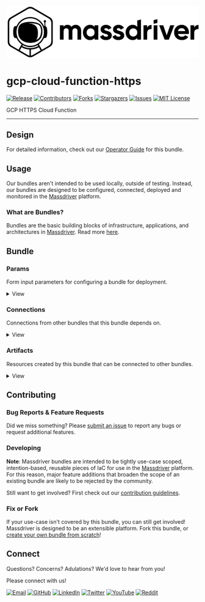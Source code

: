 [![Massdriver][logo]][website]

# gcp-cloud-function-https

[![Release][release_shield]][release_url]
[![Contributors][contributors_shield]][contributors_url]
[![Forks][forks_shield]][forks_url]
[![Stargazers][stars_shield]][stars_url]
[![Issues][issues_shield]][issues_url]
[![MIT License][license_shield]][license_url]


GCP HTTPS Cloud Function


---

## Design

For detailed information, check out our [Operator Guide](operator.md) for this bundle.

## Usage

Our bundles aren't intended to be used locally, outside of testing. Instead, our bundles are designed to be configured, connected, deployed and monitored in the [Massdriver][website] platform.

### What are Bundles?

Bundles are the basic building blocks of infrastructure, applications, and architectures in [Massdriver][website]. Read more [here](https://docs.massdriver.cloud/concepts/bundles).

## Bundle

### Params

Form input parameters for configuring a bundle for deployment.

<details>
<summary>View</summary>

<!-- PARAMS:START -->
## Properties

- **`cloud_dns_managed_zone`** *(object)*: . Cannot contain additional properties.
  - **`name`** *(string)*: Managed Zone Name.
- **`cloud_function_configuration`** *(object)*: . Cannot contain additional properties.
  - **`entrypoint`** *(string)*: Name of the function that will be executed when the Google Cloud Function is triggered. Default: `app`.
  - **`maximum_instances`** *(integer)*: The maximum number of Cloud Function instances to be running at one time. Minimum: `1`. Maximum: `3000`. Default: `5`.
  - **`memory_mb`** *(integer)*: The total available memory given to the Cloud Function. Default: `128`.
    - **Items** *(integer)*: Must be one of: `[128, 256, 512, 1028, 2048, 4096]`.
  - **`minimum_instances`** *(integer)*: The minimum number of Cloud Function instances to be running at one time. Minimum: `0`. Maximum: `3000`. Default: `0`.
  - **`runtime`** *(string)*: The language runtime to use in this Cloud Function. Default: `Node.js 16`.
    - **Items** *(string)*: Must be one of: `['Node.js 16', 'Node.js 14', 'Python 3.9', 'Python 3.8', 'Go 1.16', 'Go 1.13', 'Java 17', 'Java 11', '.NET Core 3.1', 'Ruby 3.0', 'Ruby 2.7', 'PHP 7.4']`.
- **`subdomain`** *(string)*: Subdomain for the cloud function. Default: `api`.
## Examples

  ```json
  {
      "__name": "NodeJS No Cold Start",
      "cloud_function_configuration": {
          "minimum_instances": 1,
          "runtime": "Node.js 16"
      }
  }
  ```

<!-- PARAMS:END -->

</details>

### Connections

Connections from other bundles that this bundle depends on.

<details>
<summary>View</summary>

<!-- CONNECTIONS:START -->
## Properties

- **`gcp_authentication`** *(object)*: GCP Service Account. Cannot contain additional properties.
  - **`data`** *(object)*
    - **`auth_provider_x509_cert_url`** *(string)*: Auth Provider x509 Certificate URL. Default: `https://www.googleapis.com/oauth2/v1/certs`.

      Examples:
      ```json
      "https://example.com/some/path"
      ```

      ```json
      "https://massdriver.cloud"
      ```

    - **`auth_uri`** *(string)*: Auth URI. Default: `https://accounts.google.com/o/oauth2/auth`.

      Examples:
      ```json
      "https://example.com/some/path"
      ```

      ```json
      "https://massdriver.cloud"
      ```

    - **`client_email`** *(string)*: Service Account Email.

      Examples:
      ```json
      "jimmy@massdriver.cloud"
      ```

      ```json
      "service-account-y@gmail.com"
      ```

    - **`client_id`** *(string)*: .
    - **`client_x509_cert_url`** *(string)*: Client x509 Certificate URL.

      Examples:
      ```json
      "https://example.com/some/path"
      ```

      ```json
      "https://massdriver.cloud"
      ```

    - **`private_key`** *(string)*: .
    - **`private_key_id`** *(string)*: .
    - **`project_id`** *(string)*: .
    - **`token_uri`** *(string)*: Token URI. Default: `https://oauth2.googleapis.com/token`.

      Examples:
      ```json
      "https://example.com/some/path"
      ```

      ```json
      "https://massdriver.cloud"
      ```

    - **`type`** *(string)*: . Default: `service_account`.
  - **`specs`** *(object)*
    - **`gcp`** *(object)*: .
      - **`project`** *(string)*
      - **`region`** *(string)*: The GCP region to provision resources in.

        Examples:
        ```json
        "us-east1"
        ```

        ```json
        "us-east4"
        ```

        ```json
        "us-west1"
        ```

        ```json
        "us-west2"
        ```

        ```json
        "us-west3"
        ```

        ```json
        "us-west4"
        ```

        ```json
        "us-central1"
        ```

- **`subnetwork`** *(object)*: A region-bound network for deploying GCP resources. Cannot contain additional properties.
  - **`data`** *(object)*
    - **`infrastructure`** *(object)*
      - **`cidr`** *(string)*

        Examples:
        ```json
        "10.100.0.0/16"
        ```

        ```json
        "192.24.12.0/22"
        ```

      - **`gcp_global_network_grn`** *(string)*: GCP Resource Name (GRN).

        Examples:
        ```json
        "projects/my-project/global/networks/my-global-network"
        ```

        ```json
        "projects/my-project/regions/us-west2/subnetworks/my-subnetwork"
        ```

        ```json
        "projects/my-project/topics/my-pubsub-topic"
        ```

        ```json
        "projects/my-project/subscriptions/my-pubsub-subscription"
        ```

        ```json
        "projects/my-project/locations/us-west2/instances/my-redis-instance"
        ```

        ```json
        "projects/my-project/locations/us-west2/clusters/my-gke-cluster"
        ```

      - **`grn`** *(string)*: GCP Resource Name (GRN).

        Examples:
        ```json
        "projects/my-project/global/networks/my-global-network"
        ```

        ```json
        "projects/my-project/regions/us-west2/subnetworks/my-subnetwork"
        ```

        ```json
        "projects/my-project/topics/my-pubsub-topic"
        ```

        ```json
        "projects/my-project/subscriptions/my-pubsub-subscription"
        ```

        ```json
        "projects/my-project/locations/us-west2/instances/my-redis-instance"
        ```

        ```json
        "projects/my-project/locations/us-west2/clusters/my-gke-cluster"
        ```

      - **`vpc_access_connector`** *(string)*: GCP Resource Name (GRN).

        Examples:
        ```json
        "projects/my-project/global/networks/my-global-network"
        ```

        ```json
        "projects/my-project/regions/us-west2/subnetworks/my-subnetwork"
        ```

        ```json
        "projects/my-project/topics/my-pubsub-topic"
        ```

        ```json
        "projects/my-project/subscriptions/my-pubsub-subscription"
        ```

        ```json
        "projects/my-project/locations/us-west2/instances/my-redis-instance"
        ```

        ```json
        "projects/my-project/locations/us-west2/clusters/my-gke-cluster"
        ```

  - **`specs`** *(object)*
    - **`gcp`** *(object)*: .
      - **`project`** *(string)*
      - **`region`** *(string)*: The GCP region to provision resources in.

        Examples:
        ```json
        "us-east1"
        ```

        ```json
        "us-east4"
        ```

        ```json
        "us-west1"
        ```

        ```json
        "us-west2"
        ```

        ```json
        "us-west3"
        ```

        ```json
        "us-west4"
        ```

        ```json
        "us-central1"
        ```

<!-- CONNECTIONS:END -->

</details>

### Artifacts

Resources created by this bundle that can be connected to other bundles.

<details>
<summary>View</summary>

<!-- ARTIFACTS:START -->
## Properties

- **`cloud_function`** *(object)*: GCP Cloud Function. Cannot contain additional properties.
  - **`data`** *(object)*: Cannot contain additional properties.
    - **`infrastructure`** *(object)*: Cloud Function infrastructure configuration. Cannot contain additional properties.
      - **`function_url`** *(string)*: URL of Cloud Function.

        Examples:
        ```json
        "https://example.com/some/path"
        ```

        ```json
        "https://massdriver.cloud"
        ```

      - **`name`** *(string)*: Name of Cloud Function.

        Examples:
        ```json
        "my-cloud-function"
        ```

        ```json
        "my-sql-instance"
        ```

    - **`security`** *(object)*: GCP Security Configuration. Cannot contain additional properties.
      - **`iam`** *(object)*: IAM Roles And Conditions. Cannot contain additional properties.
        - **`^[a-z]+[a-z_]*[a-z]$`** *(object)*
          - **`condition`** *(string)*: GCP IAM Condition.
          - **`role`**: GCP Role.

            Examples:
            ```json
            "roles/owner"
            ```

            ```json
            "roles/redis.editor"
            ```

            ```json
            "roles/storage.objectCreator"
            ```

            ```json
            "roles/storage.legacyObjectReader"
            ```

  - **`specs`** *(object)*
    - **`gcp`** *(object)*: .
      - **`project`** *(string)*
      - **`region`** *(string)*: The GCP region to provision resources in.

        Examples:
        ```json
        "us-east1"
        ```

        ```json
        "us-east4"
        ```

        ```json
        "us-west1"
        ```

        ```json
        "us-west2"
        ```

        ```json
        "us-west3"
        ```

        ```json
        "us-west4"
        ```

        ```json
        "us-central1"
        ```

<!-- ARTIFACTS:END -->

</details>

## Contributing

<!-- CONTRIBUTING:START -->

### Bug Reports & Feature Requests

Did we miss something? Please [submit an issue](https://github.com/massdriver-cloud/gcp-cloud-function-https/issues) to report any bugs or request additional features.

### Developing

**Note**: Massdriver bundles are intended to be tightly use-case scoped, intention-based, reusable pieces of IaC for use in the [Massdriver][website] platform. For this reason, major feature additions that broaden the scope of an existing bundle are likely to be rejected by the community.

Still want to get involved? First check out our [contribution guidelines](https://docs.massdriver.cloud/bundles/contributing).

### Fix or Fork

If your use-case isn't covered by this bundle, you can still get involved! Massdriver is designed to be an extensible platform. Fork this bundle, or [create your own bundle from scratch](https://docs.massdriver.cloud/bundles/development)!

<!-- CONTRIBUTING:END -->

## Connect

<!-- CONNECT:START -->

Questions? Concerns? Adulations? We'd love to hear from you!

Please connect with us!

[![Email][email_shield]][email_url]
[![GitHub][github_shield]][github_url]
[![LinkedIn][linkedin_shield]][linkedin_url]
[![Twitter][twitter_shield]][twitter_url]
[![YouTube][youtube_shield]][youtube_url]
[![Reddit][reddit_shield]][reddit_url]

<!-- markdownlint-disable -->

[logo]: https://raw.githubusercontent.com/massdriver-cloud/docs/main/static/img/logo-with-logotype-horizontal-400x110.svg
[docs]: https://docs.massdriver.cloud/?utm_source=github&utm_medium=readme&utm_campaign=gcp-cloud-function-https&utm_content=docs
[website]: https://www.massdriver.cloud/?utm_source=github&utm_medium=readme&utm_campaign=gcp-cloud-function-https&utm_content=website
[github]: https://github.com/massdriver-cloud?utm_source=github&utm_medium=readme&utm_campaign=gcp-cloud-function-https&utm_content=github
[slack]: https://massdriverworkspace.slack.com/?utm_source=github&utm_medium=readme&utm_campaign=gcp-cloud-function-https&utm_content=slack
[linkedin]: https://www.linkedin.com/company/massdriver/?utm_source=github&utm_medium=readme&utm_campaign=gcp-cloud-function-https&utm_content=linkedin



[contributors_shield]: https://img.shields.io/github/contributors/massdriver-cloud/gcp-cloud-function-https.svg?style=for-the-badge
[contributors_url]: https://github.com/massdriver-cloud/gcp-cloud-function-https/graphs/contributors
[forks_shield]: https://img.shields.io/github/forks/massdriver-cloud/gcp-cloud-function-https.svg?style=for-the-badge
[forks_url]: https://github.com/massdriver-cloud/gcp-cloud-function-https/network/members
[stars_shield]: https://img.shields.io/github/stars/massdriver-cloud/gcp-cloud-function-https.svg?style=for-the-badge
[stars_url]: https://github.com/massdriver-cloud/gcp-cloud-function-https/stargazers
[issues_shield]: https://img.shields.io/github/issues/massdriver-cloud/gcp-cloud-function-https.svg?style=for-the-badge
[issues_url]: https://github.com/massdriver-cloud/gcp-cloud-function-https/issues
[release_url]: https://github.com/massdriver-cloud/gcp-cloud-function-https/releases/latest
[release_shield]: https://img.shields.io/github/release/massdriver-cloud/gcp-cloud-function-https.svg?style=for-the-badge
[license_shield]: https://img.shields.io/github/license/massdriver-cloud/gcp-cloud-function-https.svg?style=for-the-badge
[license_url]: https://github.com/massdriver-cloud/gcp-cloud-function-https/blob/main/LICENSE


[email_url]: mailto:support@massdriver.cloud
[email_shield]: https://img.shields.io/badge/email-Massdriver-black.svg?style=for-the-badge&logo=mail.ru&color=000000
[github_url]: mailto:support@massdriver.cloud
[github_shield]: https://img.shields.io/badge/follow-Github-black.svg?style=for-the-badge&logo=github&color=181717
[linkedin_url]: https://linkedin.com/in/massdriver-cloud
[linkedin_shield]: https://img.shields.io/badge/follow-LinkedIn-black.svg?style=for-the-badge&logo=linkedin&color=0A66C2
[twitter_url]: https://twitter.com/massdriver?utm_source=github&utm_medium=readme&utm_campaign=gcp-cloud-function-https&utm_content=twitter
[twitter_shield]: https://img.shields.io/badge/follow-Twitter-black.svg?style=for-the-badge&logo=twitter&color=1DA1F2
[discourse_url]: https://community.massdriver.cloud?utm_source=github&utm_medium=readme&utm_campaign=gcp-cloud-function-https&utm_content=discourse
[discourse_shield]: https://img.shields.io/badge/join-Discourse-black.svg?style=for-the-badge&logo=discourse&color=000000
[youtube_url]: https://www.youtube.com/channel/UCfj8P7MJcdlem2DJpvymtaQ
[youtube_shield]: https://img.shields.io/badge/subscribe-Youtube-black.svg?style=for-the-badge&logo=youtube&color=FF0000
[reddit_url]: https://www.reddit.com/r/massdriver
[reddit_shield]: https://img.shields.io/badge/subscribe-Reddit-black.svg?style=for-the-badge&logo=reddit&color=FF4500

<!-- markdownlint-restore -->

<!-- CONNECT:END -->
